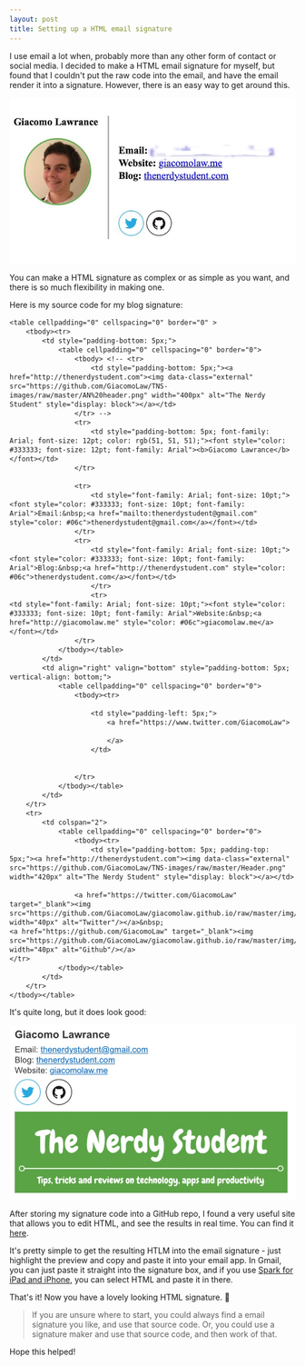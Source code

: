 ```yaml
---
layout: post
title: Setting up a HTML email signature
---
```


I use email a lot when, probably more than any other form of contact or social media. I decided to make a HTML email signature for myself, but found that I couldn't put the raw code into the email, and have the email render it into a signature. However, there is an easy way to get around this.

![My personal email signature](https://github.com/GiacomoLaw/blog/raw/master/images/FullSizeRender.jpeg "My personal email signature")

You can make a HTML signature as complex or as simple as you want, and there is so much flexibility in making one.

Here is my source code for my blog signature:

```
<table cellpadding="0" cellspacing="0" border="0" >
    <tbody><tr>
        <td style="padding-bottom: 5px;">
            <table cellpadding="0" cellspacing="0" border="0">
                <tbody> <!-- <tr>
                    <td style="padding-bottom: 5px;"><a href="http://thenerdystudent.com"><img data-class="external" src="https://github.com/GiacomoLaw/TNS-images/raw/master/AN%20header.png" width="400px" alt="The Nerdy Student" style="display: block"></a></td>
                </tr> -->
                <tr>
                    <td style="padding-bottom: 5px; font-family: Arial; font-size: 12pt; color: rgb(51, 51, 51);"><font style="color: #333333; font-size: 12pt; font-family: Arial"><b>Giacomo Lawrance</b></font></td>
                </tr>
                
                <tr>
                    <td style="font-family: Arial; font-size: 10pt;"><font style="color: #333333; font-size: 10pt; font-family: Arial">Email:&nbsp;<a href="mailto:thenerdystudent@gmail.com" style="color: #06c">thenerdystudent@gmail.com</a></font></td>
                </tr>
                <tr>
                    <td style="font-family: Arial; font-size: 10pt;"><font style="color: #333333; font-size: 10pt; font-family: Arial">Blog:&nbsp;<a href="http://thenerdystudent.com" style="color: #06c">thenerdystudent.com</a></font></td>
                    </tr>
                    <tr>
<td style="font-family: Arial; font-size: 10pt;"><font style="color: #333333; font-size: 10pt; font-family: Arial">Website:&nbsp;<a href="http://giacomolaw.me" style="color: #06c">giacomolaw.me</a></font></td>
                </tr>
            </tbody></table>
        </td>
        <td align="right" valign="bottom" style="padding-bottom: 5px; vertical-align: bottom;">
            <table cellpadding="0" cellspacing="0" border="0">
                <tbody><tr>
                    
                    <td style="padding-left: 5px;">
                        <a href="https://www.twitter.com/GiacomoLaw">
                            
                        </a>
                    </td>
                    
                    
                </tr>
            </tbody></table>
        </td>
    </tr>
    <tr>
        <td colspan="2">
            <table cellpadding="0" cellspacing="0" border="0">
                <tbody><tr>
                    <td style="padding-bottom: 5px; padding-top: 5px;"><a href="http://thenerdystudent.com"><img data-class="external" src="https://github.com/GiacomoLaw/TNS-images/raw/master/Header.png" width="420px" alt="The Nerdy Student" style="display: block"></a></td>
                
                <a href="https://twitter.com/GiacomoLaw" target="_blank"><img src="https://github.com/GiacomoLaw/giacomolaw.github.io/raw/master/img/twitter.png" width="40px" alt="Twitter"/></a>&nbsp;
<a href="https://github.com/GiacomoLaw" target="_blank"><img src="https://github.com/GiacomoLaw/giacomolaw.github.io/raw/master/img/Github.png" width="40px" alt="Github"/></a> 
</tr>
            </tbody></table>
        </td>
    </tr>
</tbody></table>
```

It's quite long, but it does look good:

![Blog email signature](https://github.com/GiacomoLaw/blog/raw/master/images/IMG_8713.PNG "My blog email signature")

After storing my signature code into a GitHub repo, I found a very useful site that allows you to edit HTML, and see the results in real time. You can find it [here](http://htmledit.squarefree.com). 

It's pretty simple to get the resulting HTLM into the email signature - just highlight the preview and copy and paste it into your email app. In Gmail, you can just paste it straight into the signature box, and if you use [Spark for iPad and iPhone](https://itunes.apple.com/gb/app/spark-love-your-email-again/id997102246?mt=8), you can select HTML and paste it in there. 

That's it! Now you have a lovely looking HTML signature. 🙂 

> If you are unsure where to start, you could always find a email signature you like, and use that source code. Or, you could use a signature maker and use that source code, and then work of that.

Hope this helped!
